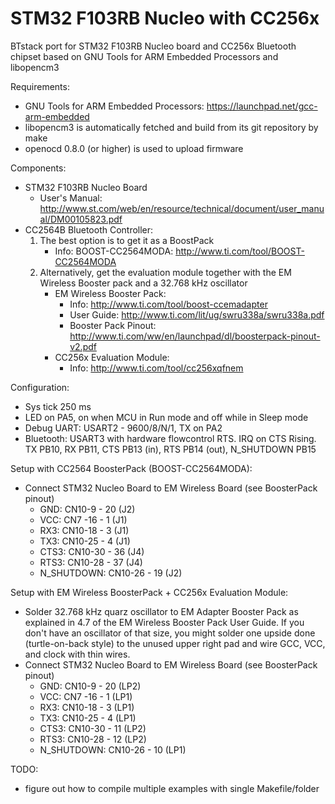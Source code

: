 # STM32 F103RB Nucleo with CC256x

BTstack port for STM32 F103RB Nucleo board and CC256x Bluetooth chipset
based on GNU Tools for ARM Embedded Processors and libopencm3

Requirements:
- GNU Tools for ARM Embedded Processors: https://launchpad.net/gcc-arm-embedded
- libopencm3 is automatically fetched and build from its git repository by make
- openocd 0.8.0 (or higher) is used to upload firmware

Components:
- STM32 F103RB Nucleo Board
  - User's Manual: http://www.st.com/web/en/resource/technical/document/user_manual/DM00105823.pdf
- CC2564B Bluetooth Controller:
  1. The best option is to get it as a BoostPack 
     - Info: BOOST-CC2564MODA: http://www.ti.com/tool/BOOST-CC2564MODA
  2. Alternatively, get the evaluation module together with the EM Wireless Booster pack and a 32.768 kHz oscillator
     - EM Wireless Booster Pack:
       - Info: http://www.ti.com/tool/boost-ccemadapter
       - User Guide: http://www.ti.com/lit/ug/swru338a/swru338a.pdf
       - Booster Pack Pinout: http://www.ti.com/ww/en/launchpad/dl/boosterpack-pinout-v2.pdf
     - CC256x Evaluation Module:
       - Info: http://www.ti.com/tool/cc256xqfnem

Configuration:
- Sys tick 250 ms
- LED on PA5, on when MCU in Run mode and off while in Sleep mode
- Debug UART: USART2 - 9600/8/N/1, TX on PA2
- Bluetooth: USART3 with hardware flowcontrol RTS. IRQ on CTS Rising. TX PB10, RX PB11, CTS PB13 (in), RTS PB14 (out), N_SHUTDOWN PB15

Setup with CC2564 BoosterPack (BOOST-CC2564MODA):
- Connect STM32 Nucleo Board to EM Wireless Board (see BoosterPack pinout)
  - GND:        CN10-9  - 20 (J2)
  - VCC:        CN7 -16 -  1 (J1)
  - RX3:        CN10-18 -  3 (J1)
  - TX3:        CN10-25 -  4 (J1)
  - CTS3:       CN10-30 - 36 (J4)
  - RTS3:       CN10-28 - 37 (J4)
  - N_SHUTDOWN: CN10-26 - 19 (J2)


Setup with EM Wireless BoosterPack + CC256x Evaluation Module:
- Solder 32.768 kHz quarz oscillator to EM Adapter Booster Pack as explained in 4.7 of the EM Wireless Booster Pack User Guide. If you don't have an oscillator of that size, you might solder one upside done (turtle-on-back style) to the unused upper right pad and wire GCC, VCC, and clock with thin wires.
- Connect STM32 Nucleo Board to EM Wireless Board (see BoosterPack pinout)
  - GND:        CN10-9  - 20 (LP2)
  - VCC:        CN7 -16 -  1 (LP1)
  - RX3:        CN10-18 -  3 (LP1)
  - TX3:        CN10-25 -  4 (LP1)
  - CTS3:       CN10-30 - 11 (LP2)
  - RTS3:       CN10-28 - 12 (LP2)
  - N_SHUTDOWN: CN10-26 - 10 (LP1)

TODO:
- figure out how to compile multiple examples with single Makefile/folder
